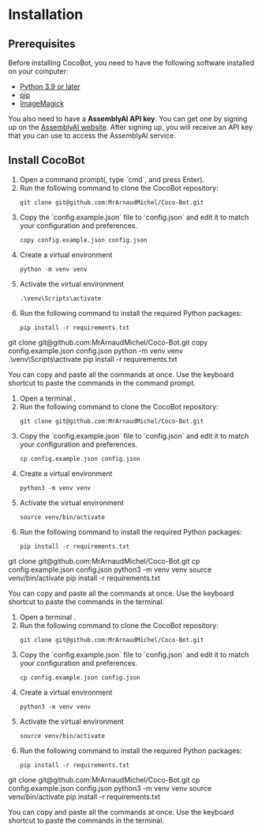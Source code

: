 # Installation

## Prerequisites

Before installing CocoBot, you need to have the following software installed on your computer:

- [Python 3.9 or later](https://www.python.org/downloads/)
- [pip](https://pip.pypa.io/en/stable/installation/)
- [ImageMagick](https://imagemagick.org/script/download.php)

You also need to have a **AssemblyAI API key**. You can get one by signing up on the [AssemblyAI website](https://www.assemblyai.com/). After signing up, you will receive an API key that you can use to access the AssemblyAI service.

## Install CocoBot

<tabs>
    <tab title="Windows">
        <ol>
            <li>Open a command prompt(<shortcut key="$OpenTerminal" force-layout="Windows"></shortcut>, type `cmd`, and press <shortcut>Enter</shortcut>).</li>
            <li>Run the following command to clone the CocoBot repository:
                <p><pre><code>git clone git@github.com:MrArnaudMichel/Coco-Bot.git</code></pre></p>
            </li>
            <li>
                Copy the `config.example.json` file to `config.json` and edit it to match your configuration and preferences.
                <p><pre><code>copy config.example.json config.json</code></pre></p>
            </li>
            <li>
                Create a virtual environment
                <p><pre><code>python -m venv venv</code></pre></p>
            </li>
            <li>
                Activate the virtual environment
                <p><pre><code>.\venv\Scripts\activate</code></pre></p>
            </li>
            <li>Run the following command to install the required Python packages:
                <p>
                <pre><code>pip install -r requirements.txt</code></pre>
                </p>
            </li>
        </ol>
        <deflist collapsible="true">
            <def title="All the commands" collapsible="true" default-state="collapsed">
                <code-block lang="bash">
                    git clone git@github.com:MrArnaudMichel/Coco-Bot.git
                    copy config.example.json config.json
                    python -m venv venv
                    .\venv\Scripts\activate
                    pip install -r requirements.txt
                </code-block>
                <p>
                    You can copy and paste all the commands at once. Use the <shortcut key="$CtrlShiftV" force-layout="Windows"></shortcut> keyboard shortcut to paste the commands in the command prompt.
                </p>
            </def>
        </deflist>
    </tab>
    <tab title="macOS">
        <ol>
            <li>Open a terminal <shortcut key="$OpenTerminal" force-layout="macOS"></shortcut>.</li>
            <li>Run the following command to clone the CocoBot repository:
                <p><pre><code>git clone git@github.com:MrArnaudMichel/Coco-Bot.git</code></pre></p>
            </li>
            <li>
                Copy the `config.example.json` file to `config.json` and edit it to match your configuration and preferences.
                <p><pre><code>cp config.example.json config.json</code></pre></p>
            </li>
            <li>
                Create a virtual environment
                <p><pre><code>python3 -m venv venv</code></pre></p>
            </li>
            <li>
                Activate the virtual environment
                <p><pre><code>source venv/bin/activate</code></pre></p>
            </li>
            <li>Run the following command to install the required Python packages:
                <p>
                <pre><code>pip install -r requirements.txt</code></pre>
                </p>
            </li>
        </ol>
        <deflist collapsible="true">
            <def title="All the commands" collapsible="true" default-state="collapsed">
                <code-block lang="bash">
                    git clone git@github.com:MrArnaudMichel/Coco-Bot.git
                    cp config.example.json config.json
                    python3 -m venv venv
                    source venv/bin/activate
                    pip install -r requirements.txt
                </code-block>
                <p>
                    You can copy and paste all the commands at once. Use the <shortcut key="$CtrlShiftV" force-layout="macOS"></shortcut> keyboard shortcut to paste the commands in the terminal.
                </p>
            </def>
        </deflist>
    </tab>
    <tab title="Linux">
        <ol>
            <li>Open a terminal <shortcut key="$OpenTerminal" force-layout="Linux"></shortcut>.</li>
            <li>Run the following command to clone the CocoBot repository:
                <p><pre><code>git clone git@github.com:MrArnaudMichel/Coco-Bot.git</code></pre></p>
            </li>
            <li>
                Copy the `config.example.json` file to `config.json` and edit it to match your configuration and preferences.
                <p><pre><code>cp config.example.json config.json</code></pre></p>
            </li>
            <li>
                Create a virtual environment
                <p><pre><code>python3 -m venv venv</code></pre></p>
            </li>
            <li>
                Activate the virtual environment
                <p><pre><code>source venv/bin/activate</code></pre></p>
            </li>
            <li>Run the following command to install the required Python packages:
                <p>
                <pre><code>pip install -r requirements.txt</code></pre>
                </p>
            </li>
        </ol>
        <deflist collapsible="true">
            <def title="All the commands" collapsible="true" default-state="collapsed">
                <code-block lang="bash">
                    git clone git@github.com:MrArnaudMichel/Coco-Bot.git
                    cp config.example.json config.json
                    python3 -m venv venv
                    source venv/bin/activate
                    pip install -r requirements.txt
                </code-block>
                <p>
                    You can copy and paste all the commands at once. Use the <shortcut key="$CtrlShiftV" force-layout="Linux"></shortcut> keyboard shortcut to paste the commands in the terminal.
                </p>
            </def>
        </deflist>
    </tab>
</tabs>
